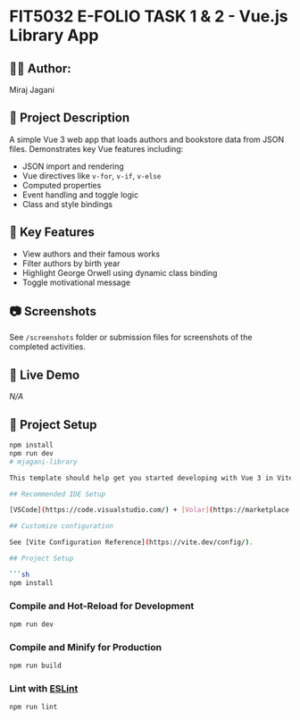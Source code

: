 # FIT5032 E-FOLIO TASK 1 & 2 - Vue.js Library App

## 👨‍💻 Author:
Miraj Jagani

## 📁 Project Description
A simple Vue 3 web app that loads authors and bookstore data from JSON files. Demonstrates key Vue features including:

- JSON import and rendering
- Vue directives like `v-for`, `v-if`, `v-else`
- Computed properties
- Event handling and toggle logic
- Class and style bindings

## 🚀 Key Features
- View authors and their famous works
- Filter authors by birth year
- Highlight George Orwell using dynamic class binding
- Toggle motivational message

## 📷 Screenshots
See `/screenshots` folder or submission files for screenshots of the completed activities.

## 🔗 Live Demo
_N/A_

## 📂 Project Setup

```bash
npm install
npm run dev
# mjagani-library

This template should help get you started developing with Vue 3 in Vite.

## Recommended IDE Setup

[VSCode](https://code.visualstudio.com/) + [Volar](https://marketplace.visualstudio.com/items?itemName=Vue.volar) (and disable Vetur).

## Customize configuration

See [Vite Configuration Reference](https://vite.dev/config/).

## Project Setup

```sh
npm install
```

### Compile and Hot-Reload for Development

```sh
npm run dev
```

### Compile and Minify for Production

```sh
npm run build
```

### Lint with [ESLint](https://eslint.org/)

```sh
npm run lint
```